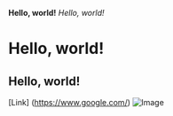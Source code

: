 **Hello, world!**
*Hello, world!*
# Hello, world!
## Hello, world!
[Link] (https://www.google.com/)
![Image](https://upload.wikimedia.org/wikipedia/commons/thumb/b/b6/Image_created_with_a_mobile_phone.png/1024px-Image_created_with_a_mobile_phone.png)
